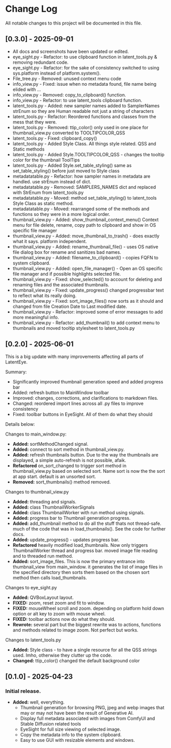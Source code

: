 # Change Log
All notable changes to this project will be documented in this file.
## [0.3.0] - 2025-09-01
- All docs and screenshots have been updated or edited.
- eye_sight.py - Refactor: to use clipboard function in latent_tools.py & removing redundant code.
- eye_sight.py - Refactor: for the sake of consistency switched to using sys.platform instead of platform.system().
- File_tree.py - Removed: unused context menu code
- info_view.py - Fixed: issue when no metadata found, file name being elided with ...
- info_view.py - Removed: copy_to_clipboard() function.
- info_view.py - Refactor: to use latent_tools clipboard function.
- latent_tools.py - Added: new sampler names added to SamplerNames strEnum so they are Human readable not just a string of characters
- latent_tools.py - Refactor: Reordered functions and classes from the mess that they were.
- latent_tools.py - Removed: ttip_color() only used in one place for thumbnail_view.py converted to TOOLTIPCOLOR_QSS
- latent_tools.py - Fixed: clipboard_copy()
- latent_tools.py - Added Style Class. All things style related. QSS and Static methods
- latent_tools.py - Added Style.TOOLTIPCOLOR_QSS - changes the tooltip color for the thumbnail ToolTips
- latent_tools.py - Added Style.set_table_styling() same as set_table_styling() before just moved to Style class
- metadatatable.py - Refactor: how sampler names in metadata are handled. use strEnum instead of dict.
- metadatatable.py - Removed: SAMPLERS_NAMES dict and replaced with StrEnum from latent_tools.py
- metadatatable.py - Moved: method set_table_styling() to latent_tools Style Class as static method.
- metadatatable.py - Moved: rearranged some of the methods and functions so they were in a more logical order.
- thumbnail_view.py - Added: show_thumbnail_context_menu() Context menu for file delete, rename, copy path to clipboard and show in OS specific file manager
- thumbnail_view.py - Added: move_thumbnail_to_trash() - does exactly what it says. platform independent.
- thumbnail_view.py - Added: rename_thumbnail_file() - uses OS native file dialog box for rename and sanitizes bad names.
- thumbnail_view.py - Added: filename_to_clipboard() - copies FQFN to system clipboard.
- thumbnail_view.py - Added: open_file_manager() - Open an OS specific file manager and if possible highlights selected file.
- thumbnail_view.py - Fixed: show_selected() to account for deleting and renaming files and the associated thumbnails.
- thumbnail_view.py - Fixed: update_progress() changed progressbar text to reflect what its really doing.
- thumbnail_view.py - Fixed: sort_image_files() now sorts as it should and changed from file Creation Date to Last modified date.
- thumbnail_view.py - Refactor: improved some of error messages to add more meaningful info.
- thumbnail_view.py - Refactor: add_thumbnail() to add context menu to thumbnails and moved tooltip stylesheet to latent_tools.py

## [0.2.0] - 2025-06-01
This is a big update with many improvements affecting all parts of LatentEye.

Summary:
- Significantly improved thumbnail generation speed and added progress bar
- Added: refresh button to MainWindow toolbar
- Improved: changes, corrections, and clarifications to markdown files.
- Changed: reordered import lines across all .py files to improve consistency
- Fixed: toolbar buttons in EyeSight. All of them do what they should

Details below:

Changes to main_window.py:
- **Added:** sortMethodChanged signal.
- **Added:** connect to sort method in thumbnail_view.py.
- **Added:** refresh thumbnails button. Due to the way the thumbnails are displayed, a simple auto-refresh is not possible, afaik.
- **Refactored** on_sort_changed to trigger sort method in thumbnail_view.py based on selected sort. Name sort is now the the sort at app start. default is an unsorted sort.
- **Removed:** sort_thumbnails() method removed.

Changes to thumbnail_view.py
- **Added:** threading and signals.
- **Added:** class ThumbnailWorkerSignals
- **Added:** class ThumbnailWorker with run method using signals.
- **Added:** progress bar to Thumbnail generation progress.
- **Added:** add_thumbnail method to do all the stuff thats not thread-safe. much of the code that was in load_thumbnails(). See the code for further docs.
- **Added:** update_progress() - updates progress bar.
- **Refactored** heavily modified load_thumbnails. Now only triggers ThumbnailWorker thread and progress bar. moved image file reading and to threaded run method.
- **Added:** sort_image_files. This is now the primary entrance into thumbnail_view from main_window. it generates the list of image files in the specified directory then sorts them based on the chosen sort method then calls load_thumbnails.

Changes to eye_sight.py
- **Added:** QVBoxLayout layout.
- **FIXED:** zoom, reset zoom and fit to window.
- **FIXED:** mouseWheel scroll and zoom. depending on platform hold down option or alt key to zoom with mouse wheel.
- **FIXED:** toolbar actions now do what they should.
- **Rewrote:** several part but the biggest rewrite was to actions, functions and methods related to image zoom. Not perfect but works.

Changes to latent_tools.py
- **Added:** Style class - to have a single resource for all the QSS strings used. Imho, otherwise they clutter up the code.
- **Changed:** ttip_color() changed the default background color

## [0.1.0] - 2025-04-23
### Initial release.
- **Added:** well, everything.
  - Thumbnail generation for browsing PNG, jpeg and webp images that may or may not have been the result of Generative AI.
  - Display full metadata associated with images from ComfyUI and Stable Diffusion related tools
  - EyeSight for full size viewing of selected image.
  - Copy the metadata info to the system clipboard.
  - Easy to use GUI with resizable elements and windows.
